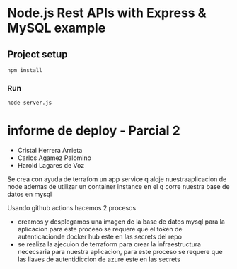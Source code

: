 # Node.js Rest APIs with Express & MySQL example

## Project setup
```
npm install
```

### Run
```
node server.js
```

# informe de deploy - Parcial 2
- Cristal Herrera Arrieta
- Carlos Agamez Palomino
- Harold Lagares de Voz

Se crea con ayuda de terrafom un app service q aloje nuestraaplicacion de node
ademas de utilizar un container instance en el q corre nuestra base de datos en mysql

Usando github actions hacemos 2 procesos 
- creamos y desplegamos una imagen de la base de datos mysql para la aplicacion para este proceso se requere que el token de autenticacionde docker hub este en las secrets del repo
- se realiza la ajecuion de terraform para crear la infraestructura nececsaria para nuestra aplicacion, para este proceso se requere que las llaves de autentidiccion de azure este en las secrets  